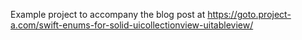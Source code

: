 Example project to accompany the blog post at https://goto.project-a.com/swift-enums-for-solid-uicollectionview-uitableview/
